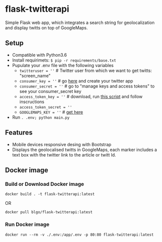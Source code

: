 # flask-twitterapi

Simple Flask web app, which integrates a search string for geolocalization and display twitts on top of GoogleMaps.

## Setup

* Compatible with Python3.6
* Install requirimets: `$ pip -r requirements/base.txt`
* Pupulate your .env file with the following variables
    * `twitteruser = ''` # Twitter user from which we want to get twitts: "screen_name"
    * `consumer_key = ''` # go [here](https://apps.twitter.com/app/new) and create your twitter app
    * `consumer_secret = ''` # go to "manage keys and access tokens" to see your consumer_secret key
    * `access_token_key = ''` # download, run [this script](https://github.com/bear/python-twitter/blob/master/get_access_token.py) and follow inscructions
    * `access_token_secret = ''` 
    * `GOOGLEMAPS_KEY = ''` # [get here](https://developers.google.com/maps/documentation/javascript/get-api-key)
* Run `. .env; python main.py`

## Features

* Mobile devices responsive desing with Bootstrap
* Displays the geolocalised twitts in GoogleMaps, each marker includes a text box with the twitter link to the article or twitt Id.

## Docker image

### Build or Download Docker image

`docker build . -t flask-twitterapi:latest`

OR

`docker pull blgo/flask-twitterapi:latest` 

### Run Docker image

`docker run --rm -v ./.env:/app/.env -p 80:80 flask-twitterapi:latest`
